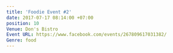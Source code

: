 ```yaml
---
title: 'Foodie Event #2'
date: 2017-07-17 08:14:00 +07:00
position: 10
Venue: Don's Bistro
Event URL: https://www.facebook.com/events/267809617031382/
Genre: food
---
```


